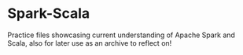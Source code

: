 # Spark-Scala
Practice files showcasing current understanding of Apache Spark and Scala, also for later use as an archive to reflect on!
